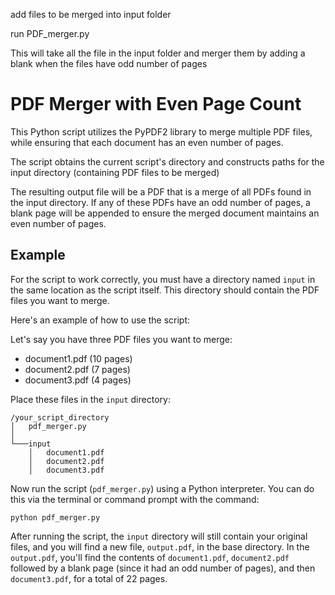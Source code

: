 add files to be merged into input folder

run PDF_merger.py

This will take all the file in the input folder and merger them by adding a blank when the files have odd number of pages

# PDF Merger with Even Page Count

This Python script utilizes the PyPDF2 library to merge multiple PDF files, while ensuring that each document has an even number of pages.

The script obtains the current script's directory and constructs paths for the input directory (containing PDF files to be merged) 

The resulting output file will be a PDF that is a merge of all PDFs found in the input directory. If any of these PDFs have an odd number of pages, a blank page will be appended to ensure the merged document maintains an even number of pages.

## Example

For the script to work correctly, you must have a directory named `input` in the same location as the script itself. This directory should contain the PDF files you want to merge.

Here's an example of how to use the script:

Let's say you have three PDF files you want to merge:

- document1.pdf (10 pages)
- document2.pdf (7 pages)
- document3.pdf (4 pages)

Place these files in the `input` directory:

```
/your_script_directory
│   pdf_merger.py
│
└───input
    │   document1.pdf
    │   document2.pdf
    │   document3.pdf

```

Now run the script (`pdf_merger.py`) using a Python interpreter. You can do this via the terminal or command prompt with the command: 
```console
python pdf_merger.py
```
After running the script, the `input` directory will still contain your original files, and you will find a new file, `output.pdf`, in the base directory. In the `output.pdf`, you'll find the contents of `document1.pdf`, `document2.pdf` followed by a blank page (since it had an odd number of pages), and then `document3.pdf`, for a total of 22 pages.
